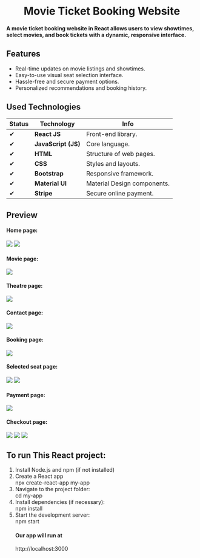 
<h1  style="text-align:center">  Movie Ticket Booking Website</h1>
<h4> 
A movie ticket booking website in React allows users to view showtimes, select movies, and book tickets with a dynamic, responsive interface.
</h4>

<h2> Features</h2>
<ul>
  
<li>Real-time updates on movie listings and showtimes.</li>
<li>Easy-to-use visual seat selection interface.</li><li>Hassle-free and secure payment options.</li><li>Personalized recommendations and booking history.</li>

</ul>

<h2>Used Technologies</h2>
<p>


| **Status** | **Technology**           | **Info**                                  |
|------------|--------------------------|-------------------------------------------|
| ✔          | **React JS**             | Front-end library.      |
| ✔          | **JavaScript (JS)**       | Core language.     |
| ✔          | **HTML**                  | Structure of web pages.          |
| ✔          | **CSS**                   | Styles and layouts. |
| ✔          | **Bootstrap**             | Responsive framework.   |
| ✔          | **Material UI**           | Material Design components.    |
| ✔          | **Stripe**                | Secure online payment.       |

</p>

<h2>
  Preview
</h2>

<h4> Home page:</h4>
<img src="https://github.com/user-attachments/assets/44c16bae-c54b-479b-9947-45c52eaeef0c ">
<img src="https://github.com/user-attachments/assets/ce74d6e8-0768-449b-a499-7c99837eeef9">
<h4> Movie page:</h4>
<img src="https://github.com/user-attachments/assets/91f26690-f7d8-49f2-a2b3-b550e9e8a9aa">
<h4> Theatre page:</h4>
<img src="https://github.com/user-attachments/assets/8f544811-b5e9-4b4d-beae-6f4711e617ee">
<h4> Contact page:</h4>
<img src="https://github.com/user-attachments/assets/296cee4f-88c0-4e4e-a02a-ebdb26e01a14">
<h4> Booking page:</h4>
<img src="https://github.com/user-attachments/assets/2042ccb7-c0f3-48a9-8b79-b992c2b092a7">
<h4> Selected seat page:</h4>
<img src="https://github.com/user-attachments/assets/d206e972-c57e-4ed8-8825-ee78666e500d">
<img src="https://github.com/user-attachments/assets/24847120-22e0-430a-a191-752b4bb982a1">
<h4> Payment page:</h4>
<img src="https://github.com/user-attachments/assets/40a18542-0034-4d39-b169-8eff90047a80">
<h4> Checkout page:</h4>
<img src="https://github.com/user-attachments/assets/b870df29-7e5d-46ed-879b-a862057f5505">
<img src="https://github.com/user-attachments/assets/78376669-40c9-43fd-96f0-f4f415fe5f05">
<img src="https://github.com/user-attachments/assets/c03fdccc-418e-47c7-9e6e-d33edb907260">

<h2>To run This React project:</h2>

<ol type="Number"> <li>Install Node.js and npm (if not installed)</li><li>
Create a React app</li>
npx create-react-app my-app<li>
Navigate to the project folder:</li>
cd my-app<li>
Install dependencies (if necessary):</li>
npm install<li>
Start the development server:</li>
npm start
  
<h4>Our app will run at </h4>http://localhost:3000






